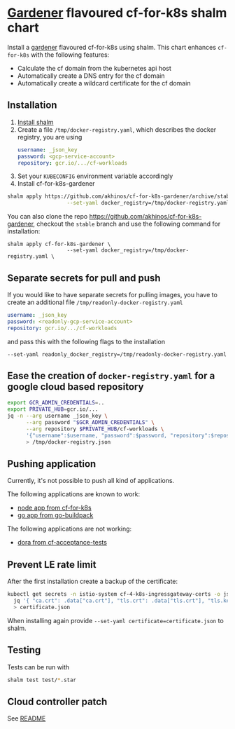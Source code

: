 # [Gardener](https://gardener.cloud/) flavoured cf-for-k8s shalm chart

Install a [gardener](https://gardener.cloud/) flavoured cf-for-k8s using shalm. This chart enhances `cf-for-k8s` with the following features:

* Calculate the cf domain from the kubernetes api host
* Automatically create a DNS entry for the cf domain
* Automatically create a wildcard certificate for the cf domain

## Installation


1. [Install shalm](https://github.com/wonderix/shalm/blob/master/doc/installation.md)
1. Create a file `/tmp/docker-registry.yaml`, which describes the docker registry, you are using
   ```yaml
   username: _json_key
   password: <gcp-service-account>
   repository: gcr.io/.../cf-workloads
   ```
1. Set your `KUBECONFIG` environment variable accordingly
1. Install cf-for-k8s-gardener

```bash
shalm apply https://github.com/akhinos/cf-for-k8s-gardener/archive/stable.zip \
                   --set-yaml docker_registry=/tmp/docker-registry.yaml
```

You can also clone the repo https://github.com/akhinos/cf-for-k8s-gardener, checkout the `stable` branch and use the following command for installation:

```
shalm apply cf-for-k8s-gardener \
                   --set-yaml docker_registry=/tmp/docker-registry.yaml \
```

## Separate secrets for pull and push

If you would like to have separate secrets for pulling images, you have to create an additional file `/tmp/readonly-docker-registry.yaml`

   ```yaml
   username: _json_key
   password: <readonly-gcp-service-account>
   repository: gcr.io/.../cf-workloads
   ```

and pass this with the following flags to the installation

```
--set-yaml readonly_docker_registry=/tmp/readonly-docker-registry.yaml
```

## Ease the creation of `docker-registry.yaml` for a google cloud based repository

```bash
export GCR_ADMIN_CREDENTIALS=..
export PRIVATE_HUB=gcr.io/...
jq -n --arg username _json_key \
      --arg password "$GCR_ADMIN_CREDENTIALS" \
      --arg repository $PRIVATE_HUB/cf-workloads \
      '{"username":$username, "password":$password, "repository":$repository}' \
      > /tmp/docker-registry.json
```

## Pushing application

Currently, it's not possible to push all kind of applications.

The following applications are known to work:

* [node app from cf-for-k8s](https://github.com/cloudfoundry/cf-for-k8s/tree/master/tests/smoke/assets/test-node-app)
* [go app from go-buildpack](https://github.com/cloudfoundry/go-buildpack/tree/master/fixtures/go_mod_app)

The following applications are not working:

* [dora from cf-acceptance-tests](https://github.com/cloudfoundry/cf-acceptance-tests/tree/master/assets/dora)

## Prevent LE rate limit

After the first installation create a backup of the certificate:
```bash
kubectl get secrets -n istio-system cf-4-k8s-ingressgateway-certs -o json | \
  jq '{ "ca.crt": .data["ca.crt"], "tls.crt": .data["tls.crt"], "tls.key": .data["tls.key"], "certificate-hash": .metadata.labels["cert.gardener.cloud/certificate-hash"] }' \
  > certificate.json
```

When installing again provide `--set-yaml certificate=certificate.json` to shalm.


## Testing

Tests can be run with

```bash
shalm test test/*.star
```

## Cloud controller patch

See [README](fixes/README.md)